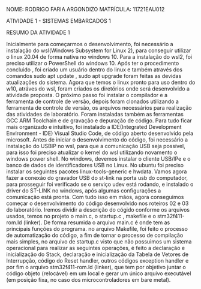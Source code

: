 NOME: RODRIGO FARIA ARGONDIZO
MATRÍCULA: 11721EAU012

ATIVIDADE 1 - SISTEMAS EMBARCADOS 1 

RESUMO DA ATIVIDADE 1

   Inicialmente para começarmos o desenvolvimento, foi necessário a instalação do wsl(Windows Subsystem for Linux 2), para conseguir utilizar o linux 20.04 de forma nativa no windows 10. Para a instalação do wsl2, foi preciso utilizar o PowerShell do windows 10. Após ter o procedimento concluido , foi criado um usuário dentro do linux e também através dos comandos sudo apt update , sudo apt upgrade foram feitas as devidas atualizações do sistema. 
   Agora que temos o linux pronto para uso dentro do w10, atráves do wsl, foram criados os diretórios onde será desenvolvido a atividade proposta. O próximo passo foi instalar o compilador e a ferramenta de controle de versão, depois foram clonados utilizando a ferramenta de controle de versão, os arquivos necessários para realização das atividades de laboratório.
   Foram instaladas também as ferramentas GCC ARM Toolchain e de gravação e depuração de código. Para tudo ficar mais organizado e intuitivo, foi instalado a IDE(Integrated Development Environment - IDE) Visual Studio Code, de código aberto desenvolvido pela microsoft. 
   Antes de iniciar o desenvolvimento do código, foi necessário a instalação do USBIP no wsl, para que a comunicação USB seja possível, para isso foi preciso atualizar o kernel do wsl utilizando novamento o windows power shell. No windows, devemos instalar o cliente  USB/IPe e o banco de dados de identificadores USB no Linux. No ubuntu foi preciso instalar os seguintes pacotes linux-tools-generic e hwdata.
   Vamos agora fazer a conexão do gravador USB do st-link na porta usb do computador, para prosseguir foi verificado se o serviço udev está rodando, e instalado o driver do ST-LINK no windows, após algumas configurações a comunicação está pronta. Com tudo isso em mãos, agora conseguimos começar o desenvolvimento do código desenvolvido nos roteiros 02 e 03 do laboratório. 
   Iremos dividir a descrição do cógido conforme os arquivos usados, temos no projeto o main.c, o startup.c , makefile e o stm32f411-rom.ld (linker). De forma resumida o arquivo main.c é onde tem as principais funções do programa. no arquivo Makefile, foi feito o processo de automatização do código, a fim de tornar o processo de compilação mais simples, no arquivo de startup.c visto que não possuimos um sistema operacional para realizar as seguintes operações, é feito a declaração e inicialização do Stack, declaração e inicialização da Tabela de Vetores de Interrupção, código do Reset handler, outros códigos exception handler e por fim o arquivo stm32f411-rom.ld (linker), que tem por objetivo juntar o código objeto (relocável) em um local e gerar um único arquivo executável (em posição fixa, no caso dos microcontroladores em bare metal).

